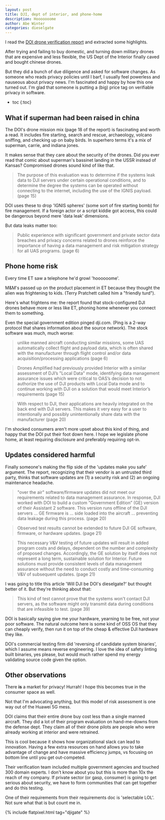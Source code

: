 ```yaml
---
layout: post
title: DJI, dept of interior, and phone-home
description: Hooooooome
author: Abe Winter
categories: dieselgate
---
```


<style>
blockquote {letter-spacing: normal; font-style: normal;}
</style>

I read the [DOI drone verification report](https://www.doi.gov/sites/doi.gov/files/uploads/oas_flight_test_and_technical_evaluation_report_-_dji_uas_data_managment_assurance_evaluation_-_7-2-19_v2.0.pdf) and extracted some highlights.

After trying and failing to buy domestic, and turning down military drones that are expensive and less flexible, the US Dept of the Interior finally caved and bought chinese drones.

But they did a bunch of due diligence and asked for software changes. As someone who reads privacy policies until I barf, I usually feel powerless and nauseous about privacy news. I'm fascinated and happy by how this one turned out. I'm glad that someone is putting a (big) price tag on verifiable privacy in software.

* toc
{:toc}

## What if superman had been raised in china

The DOI's drone mission mix (page 18 of the report) is fascinating and worth a read. It includes fire starting, search and rescue, archaeology, volcano sniffing, and checking up on baby birds. In superhero terms it's a mix of superman, carrie, and indiana jones.

It makes sense that they care about the security of the drones. Did you ever read that comic about superman's bassinet landing in the USSR instead of Kansas? Compromised drones sound kind of like that.

> The purpose of this evaluation was to determine if the systems leak data to DJI servers under certain operational conditions, and to determine the degree the systems can be operated without connecting to the internet, including the use of the IGNIS payload. (page 15)

DOI uses these to drop 'IGNIS spheres' (some sort of fire starting bomb) for fire management. If a foreign actor or a script kiddie got access, this could be dangerous beyond mere 'data leak' dimensions.

But data leaks matter too:

> Public experience with significant government and private sector data breaches and privacy concerns related to drones reinforce the importance of having a data management and risk mitigation strategy for all UAS programs. (page 6)

## Phone home risk

Every time ET saw a telephone he'd growl 'hoooooome'.

M&M's passed up on the product placement in ET because they thought the alien was frightening to kids. (Terry Pratchett called him a "friendly turd").

Here's what frightens me: the report found that stock-configured DJI drones behave more or less like ET, phoning home whenever you connect them to something.

Even the special government edition pinged dji.com. (Ping is a 2-way protocol that shares information about the source network). The stock software was much, much worse:

> unlike manned aircraft conducting similar missions, some UAS automatically collect flight and payload data, which is often shared with the manufacturer through flight control and/or data acquisition/processing applications (page 6)

> Drones Amplified had previously provided Interior with a similar assessment of DJI’s "Local Data" mode, identifying data management assurance issues which were critical to OAS’s decision to not authorize the use of DJI products with Local Data mode and to continue working with DJI on a solution that would meet Interior’s requirements (page 15)

> With respect to DJI, their applications are heavily integrated on the back end with DJI servers. This makes it very easy for a user to intentionally and possibly unintentionally share data with the manufacturer (page 20)

I'm shocked consumers aren't more upset about this kind of thing, and happy that the DOI put their foot down here. I hope we legislate phone home, at least requiring disclosure and preferably requiring opt-in.

## Updates considered harmful

Finally someone's making the flip side of the 'updates make you safe' argument. The report, recognizing that their vendor is an untrusted third party, thinks that software updates are (1) a security risk and (2) an ongoing maintenance headache.

> "over the air" software/firmware updates did not meet our requirements related to data management assurance. In response, DJI worked with DOI to build a custom “Government Edition” (GE) version of their Assistant 2 software. This version runs offline of the DJI servers ... GE firmware is ... side loaded into the aircraft ... preventing data leakage during this process. (page 20)

> Observed test results cannot be extended to future DJI GE software, firmware, or hardware updates. (page 21)

> This necessary V&V testing of future updates will result in added program costs and delays, dependent on the number and complexity of proposed changes. Accordingly, the GE solution by itself does not represent a long term, sustainable solution for Interior. Future solutions must provide consistent levels of data management assurance without the need to conduct costly and time-consuming V&V of subsequent updates. (page 21)

I was going to title this article 'Will DJI be DOI's dieselgate?' but thought better of it. But they're thinking about that:

> This kind of test cannot prove that the systems won't contact DJI servers, as the software might only transmit data during conditions that are infeasible to test. (page 39)

DOI is basically saying give me your hardware, yearning to be free, not your poor software. The natural outcome here is some kind of OSS OS that they can cheaply verify, then run it on top of the cheap & effective DJI hardware they like.

DOI's commercial testing firm did 'reversing of candidate system binaries', which I assume means reverse engineering. I love the idea of safety linting built binaries, yes please, but would much rather spend my energy validating source code given the option.

## Other observations

There **is** a market for privacy! Hurrah! I hope this becomes true in the consumer space as well.

Not that I'm advocating anything, but this model of risk assessment is one way out of the Huawei 5G mess.

DOI claims that their entire drone buy cost less than a single manned aircraft. They did a lot of their program evaluation on hand-me-downs from the defense dept. They claim all of their drone pilots are people who were already working at interior and were retrained.

This is cool because it shows how organizational slack can lead to innovation. Having a few extra resources on hand allows you to take advantage of change and have massive efficiency jumps, vs focusing on bottom line until you get out-competed.

Their verification team included multiple government agencies and touched 300 domain experts. I don't know about you but this is more than 10x the reach of my company. If private sector (or gasp, consumer) is going to get serious about security, we have to form communities that can get together and do this testing.

One of their requirements from their requirements doc is 'selectable LOL'. Not sure what that is but count me in.

{% include flatpixel.html tag="djigate" %}
